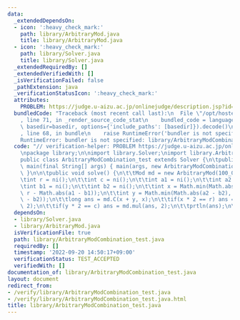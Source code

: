 ```yaml
---
data:
  _extendedDependsOn:
  - icon: ':heavy_check_mark:'
    path: library/ArbitraryMod.java
    title: library/ArbitraryMod.java
  - icon: ':heavy_check_mark:'
    path: library/Solver.java
    title: library/Solver.java
  _extendedRequiredBy: []
  _extendedVerifiedWith: []
  _isVerificationFailed: false
  _pathExtension: java
  _verificationStatusIcon: ':heavy_check_mark:'
  attributes:
    PROBLEM: https://judge.u-aizu.ac.jp/onlinejudge/description.jsp?id=1501
  bundledCode: "Traceback (most recent call last):\n  File \"/opt/hostedtoolcache/Python/3.10.6/x64/lib/python3.10/site-packages/onlinejudge_verify/documentation/build.py\"\
    , line 71, in _render_source_code_stat\n    bundled_code = language.bundle(stat.path,\
    \ basedir=basedir, options={'include_paths': [basedir]}).decode()\n  File \"/opt/hostedtoolcache/Python/3.10.6/x64/lib/python3.10/site-packages/onlinejudge_verify/languages/user_defined.py\"\
    , line 68, in bundle\n    raise RuntimeError('bundler is not specified: {}'.format(str(path)))\n\
    RuntimeError: bundler is not specified: library/ArbitraryModCombination_test.java\n"
  code: "// verification-helper: PROBLEM https://judge.u-aizu.ac.jp/onlinejudge/description.jsp?id=1501\n\
    \npackage library;\n\nimport library.Solver;\nimport library.ArbitraryMod;\n\n\
    public class ArbitraryModCombination_test extends Solver {\n\tpublic static void\
    \ main(final String[] args) { main(args, new ArbitraryModCombination_test());\
    \ }\n\n\tpublic void solve() {\n\t\tMod md = new ArbitraryMod(100_000_007);\n\t\
    \tint r = ni();\n\t\tint c = ni();\n\t\tint a1 = ni();\n\t\tint a2 = ni();\n\t\
    \tint b1 = ni();\n\t\tint b2 = ni();\n\t\tint x = Math.min(Math.abs(a1 - b1),\
    \ r - Math.abs(a1 - b1));\n\t\tint y = Math.min(Math.abs(a2 - b2), c - Math.abs(a2\
    \ - b2));\n\t\tlong ans = md.C(x + y, x);\n\t\tif(x * 2 == r) ans = md.mul(ans,\
    \ 2);\n\t\tif(y * 2 == c) ans = md.mul(ans, 2);\n\t\tprtln(ans);\n\t}\n}"
  dependsOn:
  - library/Solver.java
  - library/ArbitraryMod.java
  isVerificationFile: true
  path: library/ArbitraryModCombination_test.java
  requiredBy: []
  timestamp: '2022-09-20 14:50:17+09:00'
  verificationStatus: TEST_ACCEPTED
  verifiedWith: []
documentation_of: library/ArbitraryModCombination_test.java
layout: document
redirect_from:
- /verify/library/ArbitraryModCombination_test.java
- /verify/library/ArbitraryModCombination_test.java.html
title: library/ArbitraryModCombination_test.java
---
```

